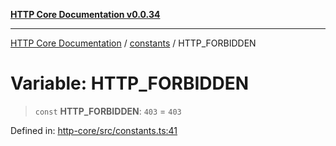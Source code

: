 [**HTTP Core Documentation v0.0.34**](../../README.md)

***

[HTTP Core Documentation](../../modules.md) / [constants](../README.md) / HTTP\_FORBIDDEN

# Variable: HTTP\_FORBIDDEN

> `const` **HTTP\_FORBIDDEN**: `403` = `403`

Defined in: [http-core/src/constants.ts:41](https://github.com/stonemjs/http-core/blob/fb38b6d1cb0bd2bb4e252ff611571ec3c006aa1e/src/constants.ts#L41)
